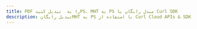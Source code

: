 ---title: PDF را به  تبدیل کنیدPS، MHT به PS مبدل رایگان یا Curl SDKdescription: تبدیل رایگانMHT به PS با استفاده از Curl Cloud APIs & SDK همچنین اسناد PDF را در Cloud ایجاد، ویرایش و رندر کنید.---